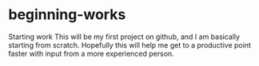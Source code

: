 # beginning-works
Starting work 
This will be my first project on github, and I am basically starting from scratch. Hopefully this will help me get to a productive point faster with input from a more experienced person.
